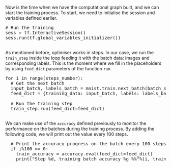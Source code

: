 Now is the time when we have the computational graph built, and we can start the training process. To start, we need to initialise the session and variables defined earlier.

<pre class="file" data-filename="app.py" data-target="append">
# Run the training
sess = tf.InteractiveSession()
sess.run(tf.global_variables_initializer())

</pre>

As mentioned before, optimiser works in steps. In our case, we run the `train_step` inside the loop feeding it with the batch data: images and corresponding labels. This is the moment where we fill in the placeholders by using `feed_dict` parameters of the function `run`.

<pre class="file" data-filename="app.py" data-target="append">
for i in range(steps_number):
  # Get the next batch
  input_batch, labels_batch = mnist.train.next_batch(batch_size)
  feed_dict = {training_data: input_batch, labels: labels_batch}

  # Run the training step
  train_step.run(feed_dict=feed_dict)

</pre>

We can make use of the `accuracy` defined previously to monitor the performance on the batches during the training process. By adding the following code, we will print out the value every 100 steps.

<pre class="file" data-filename="app.py" data-target="append">
  # Print the accuracy progress on the batch every 100 steps
  if i%100 == 0:
    train_accuracy = accuracy.eval(feed_dict=feed_dict)
    print("Step %d, training batch accuracy %g %%"%(i, train_accuracy*100))

</pre>
